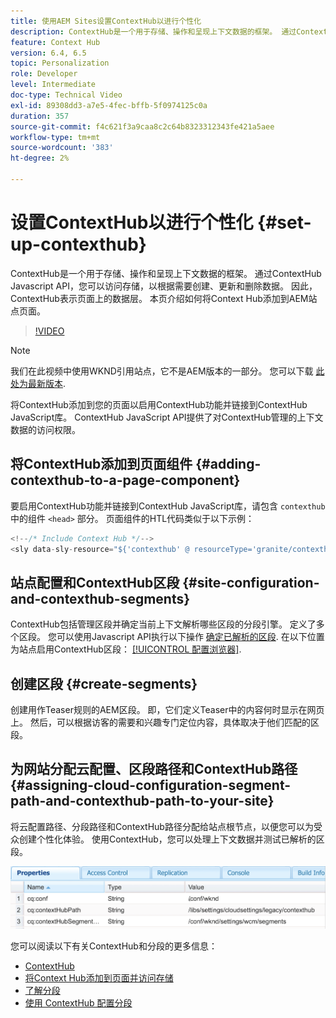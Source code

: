 ```yaml
---
title: 使用AEM Sites设置ContextHub以进行个性化
description: ContextHub是一个用于存储、操作和呈现上下文数据的框架。 通过ContextHub Javascript API，您可以访问存储，以根据需要创建、更新和删除数据。 因此，ContextHub表示页面上的数据层。 本页介绍如何将Context Hub添加到AEM站点页面。
feature: Context Hub
version: 6.4, 6.5
topic: Personalization
role: Developer
level: Intermediate
doc-type: Technical Video
exl-id: 89308dd3-a7e5-4fec-bffb-5f0974125c0a
duration: 357
source-git-commit: f4c621f3a9caa8c2c64b8323312343fe421a5aee
workflow-type: tm+mt
source-wordcount: '383'
ht-degree: 2%

---
```


# 设置ContextHub以进行个性化 {#set-up-contexthub}

ContextHub是一个用于存储、操作和呈现上下文数据的框架。 通过ContextHub Javascript API，您可以访问存储，以根据需要创建、更新和删除数据。 因此，ContextHub表示页面上的数据层。 本页介绍如何将Context Hub添加到AEM站点页面。

>[!VIDEO](https://video.tv.adobe.com/v/23765?quality=12&learn=on)

>[!NOTE]
>
>我们在此视频中使用WKND引用站点，它不是AEM版本的一部分。 您可以下载 [此处为最新版本](https://github.com/adobe/aem-guides-wknd/releases).

将ContextHub添加到您的页面以启用ContextHub功能并链接到ContextHub JavaScript库。 ContextHub JavaScript API提供了对ContextHub管理的上下文数据的访问权限。

## 将ContextHub添加到页面组件 {#adding-contexthub-to-a-page-component}

要启用ContextHub功能并链接到ContextHub JavaScript库，请包含 `contexthub` 中的组件 `<head>` 部分。 页面组件的HTL代码类似于以下示例：

```java
<!--/* Include Context Hub */-->
<sly data-sly-resource="${'contexthub' @ resourceType='granite/contexthub/components/contexthub'}"/>
```

## 站点配置和ContextHub区段 {#site-configuration-and-contexthub-segments}

ContextHub包括管理区段并确定当前上下文解析哪些区段的分段引擎。 定义了多个区段。 您可以使用Javascript API执行以下操作 [确定已解析的区段](https://helpx.adobe.com/experience-manager/6-5/sites/developing/using/ch-adding.html#DeterminingResolvedContextHubSegments). 在以下位置为站点启用ContextHub区段： [[!UICONTROL 配置浏览器]](https://experienceleague.adobe.com/docs/experience-manager-cloud-service/implementing/developing/configurations.html).

## 创建区段 {#create-segments}

创建用作Teaser规则的AEM区段。 即，它们定义Teaser中的内容何时显示在网页上。 然后，可以根据访客的需要和兴趣专门定位内容，具体取决于他们匹配的区段。

## 为网站分配云配置、区段路径和ContextHub路径 {#assigning-cloud-configuration-segment-path-and-contexthub-path-to-your-site}

将云配置路径、分段路径和ContextHub路径分配给站点根节点，以便您可以为受众创建个性化体验。 使用ContextHub，您可以处理上下文数据并测试已解析的区段。

![CRXDE Lite](assets/crx-de-properties.png)

您可以阅读以下有关ContextHub和分段的更多信息：

* [ContextHub](https://helpx.adobe.com/experience-manager/6-5/sites/developing/using/contexthub.html)
* [将Context Hub添加到页面并访问存储](https://helpx.adobe.com/experience-manager/6-5/sites/developing/using/ch-adding.html)
* [了解分段](https://helpx.adobe.com/experience-manager/6-5/sites/classic-ui-authoring/using/classic-personalization-campaigns-segmentation.html)
* [使用 ContextHub 配置分段](https://helpx.adobe.com/experience-manager/6-5/sites/administering/using/segmentation.html)
